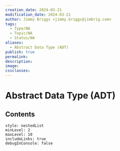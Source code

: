 ```yaml
---
creation_date: 2024-03-21
modification_date: 2024-03-21
author: Jimmy Briggs <jimmy.briggs@jimbrig.com>
tags:
  - Type/NA
  - Topic/NA
  - Status/NA
aliases:
  - Abstract Data Type (ADT)
publish: true
permalink:
description:
image:
cssclasses:
---
```



# Abstract Data Type (ADT)

## Contents

```table-of-contents
style: nestedList
minLevel: 2
maxLevel: 10
includeLinks: true
debugInConsole: false
```
